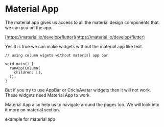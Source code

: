 # Material App

The material app gives us access to all the material design components that we can you on the app.

[https://material.io/develop/flutter](https://material.io/develop/flutter)

Yes it is true we can make widgets without the material app like text.

```text
// using column wigets without material app bar

void main() {
  runApp(Column(
    children: [],
  ));
}

```

But if you try to use AppBar or CricleAvatar widgets then it will not work. These widgets need Material App to work.

Material App also help us to navigate around the pages too. We will look into it more on material section.



example for material app

```text

```



